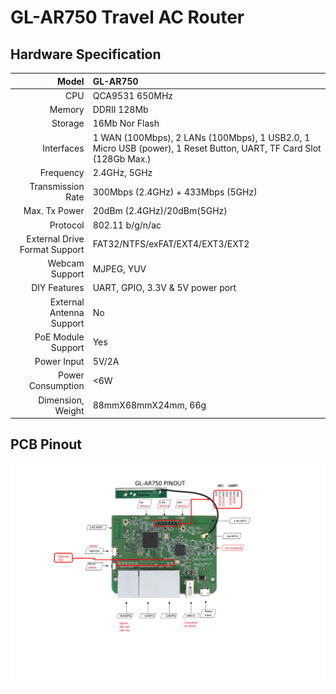 #  GL-AR750 Travel AC Router

## Hardware Specification

|                         Model | GL-AR750                                 |
| ----------------------------: | :--------------------------------------- |
|                           CPU | QCA9531 650MHz                           |
|                        Memory | DDRII 128Mb                              |
|                       Storage | 16Mb Nor Flash                           |
|                    Interfaces | 1 WAN (100Mbps), 2 LANs (100Mbps), 1 USB2.0, 1 Micro USB (power), 1 Reset Button, UART, TF Card Slot (128Gb Max.) |
|                     Frequency | 2.4GHz, 5GHz                             |
|             Transmission Rate | 300Mbps (2.4GHz) + 433Mbps (5GHz)        |
|                 Max. Tx Power | 20dBm (2.4GHz)/20dBm(5GHz)               |
|                      Protocol | 802.11 b/g/n/ac                          |
| External Drive Format Support | FAT32/NTFS/exFAT/EXT4/EXT3/EXT2          |
|                Webcam Support | MJPEG, YUV                               |
|                  DIY Features | UART, GPIO, 3.3V & 5V power port         |
|      External Antenna Support | No                                       |
|            PoE Module Support | Yes                                      |
|                   Power Input | 5V/2A                                    |
|             Power Consumption | <6W                                      |
|             Dimension, Weight | 88mmX68mmX24mm, 66g                      |



## PCB Pinout

![](src/AR750-V1.0-PINOUT-1.jpg) 








